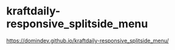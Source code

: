 # kraftdaily-responsive_splitside_menu

https://domindev.github.io/kraftdaily-responsive_splitside_menu/
